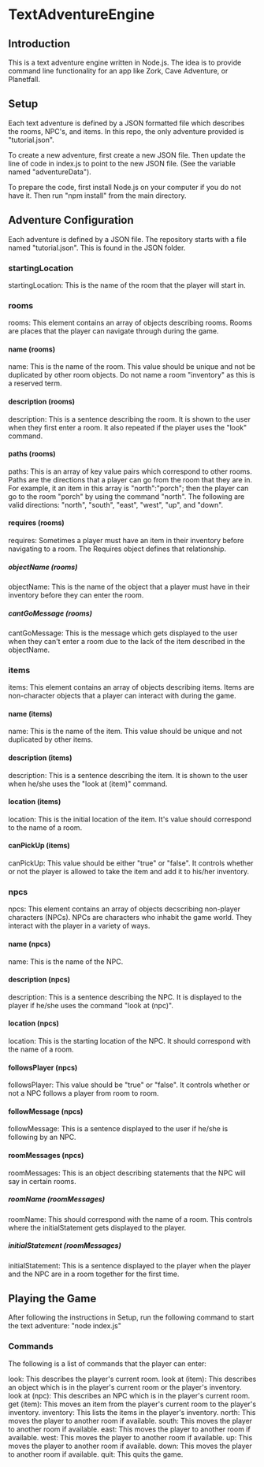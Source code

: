 # TextAdventureEngine

## Introduction
This is a text adventure engine written in Node.js. The idea is to provide command line functionality for an app like Zork, Cave Adventure, or Planetfall.

## Setup
Each text adventure is defined by a JSON formatted file which describes the rooms, NPC's, and items.
In this repo, the only adventure provided is "tutorial.json".

To create a new adventure, first create a new JSON file. Then update the line of code in index.js to point to the new JSON file. (See the variable named "adventureData").

To prepare the code, first install Node.js on your computer if you do not have it. 
Then run "npm install" from the main directory.

## Adventure Configuration

Each adventure is defined by a JSON file. The repository starts with a file named "tutorial.json". This is found in the JSON folder.

### startingLocation
startingLocation: This is the name of the room that the player will start in.

### rooms
rooms: This element contains an array of objects describing rooms. Rooms are places that the player can navigate through during the game.

#### name (rooms)
name: This is the name of the room. This value should be unique and not be duplicated by other room objects. Do not name a room "inventory" as this is a reserved term.

#### description (rooms)
description: This is a sentence describing the room. It is shown to the user when they first enter a room. It also repeated if the player uses the "look" command.

#### paths (rooms)
paths: This is an array of key value pairs which correspond to other rooms. Paths are the directions that a player can go from the room that they are in. For example, it an item in this array is "north":"porch"; then the player can go to the room "porch" by using the command "north". The following are valid directions: "north", "south", "east", "west", "up", and "down".

#### requires (rooms)
requires: Sometimes a player must have an item in their inventory before navigating to a room. The Requires object defines that relationship.

##### objectName (rooms)
objectName: This is the name of the object that a player must have in their inventory before they can enter the room.

##### cantGoMessage (rooms)
cantGoMessage: This is the message which gets displayed to the user when they can't enter a room due to the lack of the item described in the objectName.

### items
items: This element contains an array of objects describing items. Items are non-character objects that a player can interact with during the game.

#### name (items)
name: This is the name of the item. This value should be unique and not duplicated by other items.

#### description (items)
description: This is a sentence describing the item. It is shown to the user when he/she uses the "look at (item)" command.

#### location (items)
location: This is the initial location of the item. It's value should correspond to the name of a room.

#### canPickUp (items)
canPickUp: This value should be either "true" or "false". It controls whether or not the player is allowed to take the item and add it to his/her inventory. 

### npcs
npcs: This element contains an array of objects decscribing non-player characters (NPCs). NPCs are characters who inhabit the game world. They interact with the player in a variety of ways.

#### name (npcs)
name: This is the name of the NPC.

#### description (npcs)
description: This is a sentence describing the NPC. It is displayed to the player if he/she uses the command "look at (npc)".

#### location (npcs)
location: This is the starting location of the NPC. It should correspond with the name of a room.

#### followsPlayer (npcs)
followsPlayer: This value should be "true" or "false". It controls whether or not a NPC follows a player from room to room.

#### followMessage (npcs)
followMessage: This is a sentence displayed to the user if he/she is following by an NPC.

#### roomMessages (npcs)
roomMessages: This is an object describing statements that the NPC will say in certain rooms.

##### roomName (roomMessages)
roomName: This should correspond with the name of a room. This controls where the initialStatement gets displayed to the player.

##### initialStatement (roomMessages)
initialStatement: This is a sentence displayed to the player when the player and the NPC are in a room together for the first time.

## Playing the Game
After following the instructions in Setup, run the following command to start the text adventure: "node index.js"

### Commands
The following is a list of commands that the player can enter:

look: This describes the player's current room.
look at (item): This describes an object which is in the player's current room or the player's inventory.
look at (npc): This describes an NPC which is in the player's current room.
get (item): This moves an item from the player's current room to the player's inventory.
inventory: This lists the items in the player's inventory.
north: This moves the player to another room if available.
south: This moves the player to another room if available.
east: This moves the player to another room if available.
west: This moves the player to another room if available.
up: This moves the player to another room if available.
down: This moves the player to another room if available.
quit: This quits the game.